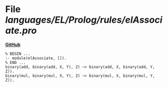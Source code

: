# File _languages/EL/Prolog/rules/elAssociate.pro_
**[GitHub](https://github.com/softlang/yas/blob/master/languages/EL/Prolog/rules/elAssociate.pro)**
```
% BEGIN ...
:- module(elAssociate, []).
% END ...
binary(add, binary(add, X, Y), Z) ~> binary(add, X, binary(add, Y, Z)).
binary(mul, binary(mul, X, Y), Z) ~> binary(mul, X, binary(mul, Y, Z)).
```
